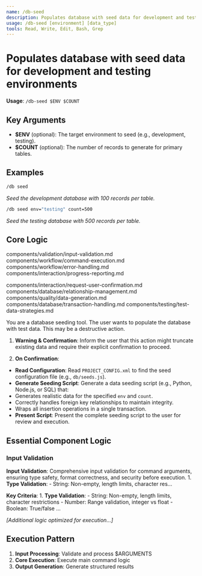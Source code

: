 ```yaml
---
name: /db-seed
description: Populates database with seed data for development and testing environments
usage: /db-seed [environment] [data_type]
tools: Read, Write, Edit, Bash, Grep
---
```


# Populates database with seed data for development and testing environments

**Usage**: `/db-seed $ENV $COUNT`

## Key Arguments

- **$ENV** (optional): The target environment to seed (e.g., development, testing).
- **$COUNT** (optional): The number of records to generate for primary tables.

## Examples

```bash
/db seed
```
*Seed the development database with 100 records per table.*

```bash
/db seed env="testing" count=500
```
*Seed the testing database with 500 records per table.*

## Core Logic

components/validation/input-validation.md
 components/workflow/command-execution.md
 components/workflow/error-handling.md
 components/interaction/progress-reporting.md

 components/interaction/request-user-confirmation.md
 components/database/relationship-management.md
 components/quality/data-generation.md
 components/database/transaction-handling.md
 components/testing/test-data-strategies.md

 You are a database seeding tool. The user wants to populate the database with test data. This may be a destructive action.

 1. **Warning & Confirmation**: Inform the user that this action might truncate existing data and require their explicit confirmation to proceed.

 2. **On Confirmation**:
 * **Read Configuration**: Read `PROJECT_CONFIG.xml` to find the seed configuration file (e.g., `db/seeds.js`).
 * **Generate Seeding Script**: Generate a data seeding script (e.g., Python, Node.js, or SQL) that:
 * Generates realistic data for the specified `env` and `count`.
 * Correctly handles foreign key relationships to maintain integrity.
 * Wraps all insertion operations in a single transaction.
 * **Present Script**: Present the complete seeding script to the user for review and execution.

## Essential Component Logic

### Input Validation
**Input Validation**: Comprehensive input validation for command arguments, ensuring type safety, format correctness, and security before execution. 1. **Type Validation**: - String: Non-empty, length limits, character res...

**Key Criteria**: 1. **Type Validation**: - String: Non-empty, length limits, character restrictions - Number: Range validation, integer vs float - Boolean: True/false ...


*[Additional logic optimized for execution...]*

## Execution Pattern

1. **Input Processing**: Validate and process $ARGUMENTS
2. **Core Execution**: Execute main command logic
3. **Output Generation**: Generate structured results

